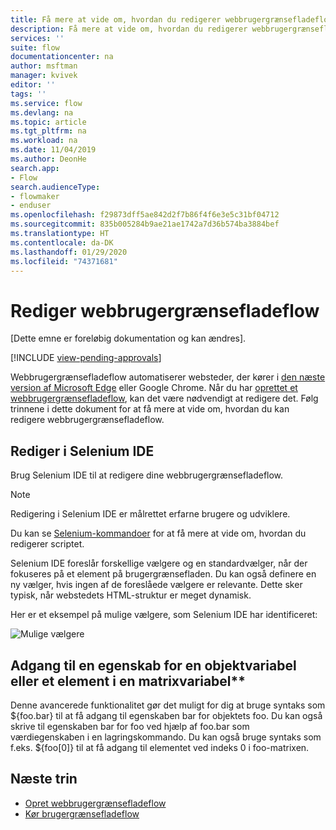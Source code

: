```yaml
---
title: Få mere at vide om, hvordan du redigerer webbrugergrænsefladeflow | Microsoft Docs
description: Få mere at vide om, hvordan du redigerer webbrugergrænsefladeflow.
services: ''
suite: flow
documentationcenter: na
author: msftman
manager: kvivek
editor: ''
tags: ''
ms.service: flow
ms.devlang: na
ms.topic: article
ms.tgt_pltfrm: na
ms.workload: na
ms.date: 11/04/2019
ms.author: DeonHe
search.app:
- Flow
search.audienceType:
- flowmaker
- enduser
ms.openlocfilehash: f29873dff5ae842d2f7b86f4f6e3e5c31bf04712
ms.sourcegitcommit: 835b005284b9ae21ae1742a7d36b574ba3884bef
ms.translationtype: HT
ms.contentlocale: da-DK
ms.lasthandoff: 01/29/2020
ms.locfileid: "74371681"
---
```

# <a name="edit-web-ui-flows"></a>Rediger webbrugergrænsefladeflow

[Dette emne er foreløbig dokumentation og kan ændres].

[!INCLUDE [view-pending-approvals](../includes/cc-rebrand.md)]

Webbrugergrænsefladeflow automatiserer websteder, der kører i [den næste version af Microsoft Edge](https://www.microsoftedgeinsider.com/) eller Google Chrome. Når du har [oprettet et webbrugergrænsefladeflow](create-web.md), kan det være nødvendigt at redigere det. Følg trinnene i dette dokument for at få mere at vide om, hvordan du kan redigere webbrugergrænsefladeflow.

## <a name="edit-in-selenium-ide"></a>Rediger i Selenium IDE

Brug Selenium IDE til at redigere dine webbrugergrænsefladeflow.

>[!NOTE]
>Redigering i Selenium IDE er målrettet erfarne brugere og udviklere.

Du kan se [Selenium-kommandoer](https://www.seleniumhq.org/selenium-ide/docs/en/api/commands/) for at få mere at vide om, hvordan du redigerer scriptet.

Selenium IDE foreslår forskellige vælgere og en standardvælger, når der fokuseres på et element på brugergrænsefladen. Du kan også definere en ny vælger, hvis ingen af de foreslåede vælgere er relevante. Dette sker typisk, når webstedets HTML-struktur er meget dynamisk.

Her er et eksempel på mulige vælgere, som Selenium IDE har identificeret:

![Mulige vælgere](../media/edit-web/possible-selectors.png "Mulige vælgere")

## <a name="accessing-a-property-of-an-object-variable-or-item-of-an-array-variable"></a>Adgang til en egenskab for en objektvariabel eller et element i en matrixvariabel**

Denne avancerede funktionalitet gør det muligt for dig at bruge syntaks som \${foo.bar} til at få adgang til egenskaben bar for objektets foo. Du kan også skrive til egenskaben bar for foo ved hjælp af foo.bar som værdiegenskaben i en lagringskommando. Du kan også bruge syntaks som f.eks. \${foo[0]} til at få adgang til elementet ved indeks 0 i foo-matrixen.

## <a name="next-steps"></a>Næste trin

- [Opret webbrugergrænsefladeflow](create-web.md)
- [Kør brugergrænsefladeflow](run-ui-flow.md)
